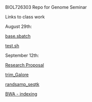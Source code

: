 BIOL726303
Repo for Genome Seminar

Links to class work

August 29th:

[base.sbatch](https://github.com/laci-cartmell/BIOL726303/blob/main/base.sbatch)  

[test.sh](https://github.com/laci-cartmell/BIOL726303/blob/main/test.sh)

September 12th:

[Research Proposal](https://github.com/laci-cartmell/BIOL726303/blob/main/Genome%20Biology%20Proposal.pdf)

[trim_Galore](https://github.com/laci-cartmell/BIOL726303/tree/main/scripts/trim_galore)

[randsamp_seqtk](https://github.com/laci-cartmell/BIOL726303/blob/main/scripts/randsamp.sbatch)

[BWA - indexing](https://github.com/laci-cartmell/BIOL726303/tree/main/scripts/BWA)
